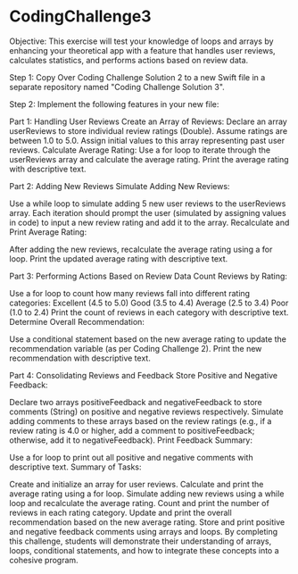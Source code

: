 # CodingChallenge3

Objective: This exercise will test your knowledge of loops and arrays by enhancing your theoretical app with a feature that handles user reviews, calculates statistics, and performs actions based on review data.

Step 1: Copy Over Coding Challenge Solution 2 to a new Swift file in a separate repository named "Coding Challenge Solution 3".

Step 2: Implement the following features in your new file:

Part 1: Handling User Reviews
Create an Array of Reviews:
Declare an array userReviews to store individual review ratings (Double). Assume ratings are between 1.0 to 5.0.
Assign initial values to this array representing past user reviews.
Calculate Average Rating:
Use a for loop to iterate through the userReviews array and calculate the average rating.
Print the average rating with descriptive text.

Part 2: Adding New Reviews
Simulate Adding New Reviews:

Use a while loop to simulate adding 5 new user reviews to the userReviews array.
Each iteration should prompt the user (simulated by assigning values in code) to input a new review rating and add it to the array.
Recalculate and Print Average Rating:

After adding the new reviews, recalculate the average rating using a for loop.
Print the updated average rating with descriptive text.

Part 3: Performing Actions Based on Review Data
Count Reviews by Rating:

Use a for loop to count how many reviews fall into different rating categories:
Excellent (4.5 to 5.0)
Good (3.5 to 4.4)
Average (2.5 to 3.4)
Poor (1.0 to 2.4)
Print the count of reviews in each category with descriptive text.
Determine Overall Recommendation:

Use a conditional statement based on the new average rating to update the recommendation variable (as per Coding Challenge 2).
Print the new recommendation with descriptive text.


Part 4: Consolidating Reviews and Feedback
Store Positive and Negative Feedback:

Declare two arrays positiveFeedback and negativeFeedback to store comments (String) on positive and negative reviews respectively.
Simulate adding comments to these arrays based on the review ratings (e.g., if a review rating is 4.0 or higher, add a comment to positiveFeedback; otherwise, add it to negativeFeedback).
Print Feedback Summary:

Use a for loop to print out all positive and negative comments with descriptive text.
Summary of Tasks:

Create and initialize an array for user reviews.
Calculate and print the average rating using a for loop.
Simulate adding new reviews using a while loop and recalculate the average rating.
Count and print the number of reviews in each rating category.
Update and print the overall recommendation based on the new average rating.
Store and print positive and negative feedback comments using arrays and loops.
By completing this challenge, students will demonstrate their understanding of arrays, loops, conditional statements, and how to integrate these concepts into a cohesive program.
